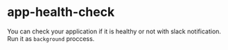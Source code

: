 # app-health-check
You can check your application if it is healthy or not with slack notification. Run it as `background` proccess.
